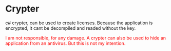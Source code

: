 # Crypter
c# crypter, can be used to create licenses.
Because the application is encrypted, it cant be decompiled and readed without the key.

<span style="color: red"> I am not responsible, for any damage. A crypter can also be used to hide an application from an antivirus. But this is not my intention.</span>
